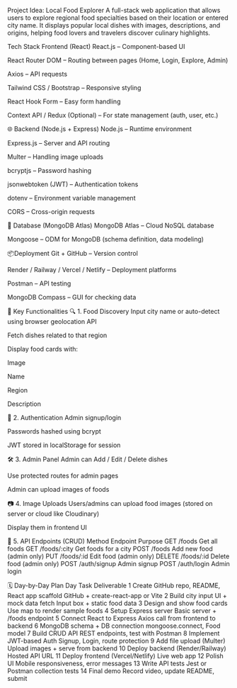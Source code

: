  Project Idea: Local Food Explorer
A full-stack web application that allows users to explore regional food specialties based on their location or entered city name. It displays popular local dishes with images, descriptions, and origins, helping food lovers and travelers discover culinary highlights.

 Tech Stack
 Frontend (React)
React.js – Component-based UI

React Router DOM – Routing between pages (Home, Login, Explore, Admin)

Axios – API requests

Tailwind CSS / Bootstrap – Responsive styling

React Hook Form – Easy form handling

Context API / Redux (Optional) – For state management (auth, user, etc.)

🌐 Backend (Node.js + Express)
Node.js – Runtime environment

Express.js – Server and API routing

Multer – Handling image uploads

bcryptjs – Password hashing

jsonwebtoken (JWT) – Authentication tokens

dotenv – Environment variable management

CORS – Cross-origin requests

💾 Database (MongoDB Atlas)
MongoDB Atlas – Cloud NoSQL database

Mongoose – ODM for MongoDB (schema definition, data modeling)

📦Deployment
Git + GitHub – Version control

Render / Railway / Vercel / Netlify – Deployment platforms

Postman – API testing

MongoDB Compass – GUI for checking data

🌟 Key Functionalities
🔍 1. Food Discovery
Input city name or auto-detect using browser geolocation API

Fetch dishes related to that region

Display food cards with:

Image

Name

Region

Description

🔐 2. Authentication
Admin signup/login

Passwords hashed using bcrypt

JWT stored in localStorage for session

🛠 3. Admin Panel
Admin can Add / Edit / Delete dishes

Use protected routes for admin pages

Admin can upload images of foods

📷 4. Image Uploads
Users/admins can upload food images (stored on server or cloud like Cloudinary)

Display them in frontend UI

📡 5. API Endpoints (CRUD)
Method	Endpoint	Purpose
GET	/foods	Get all foods
GET	/foods/:city	Get foods for a city
POST	/foods	Add new food (admin only)
PUT	/foods/:id	Edit food (admin only)
DELETE	/foods/:id	Delete food (admin only)
POST	/auth/signup	Admin signup
POST	/auth/login	Admin login

🗓 Day-by-Day Plan 
Day	Task	Deliverable
1	Create GitHub repo, README, React app scaffold	GitHub + create-react-app or Vite
2	Build city input UI + mock data fetch	Input box + static food data
3	Design and show food cards	Use map to render sample foods
4	Setup Express server	Basic server + /foods endpoint
5	Connect React to Express	Axios call from frontend to backend
6	MongoDB schema + DB connection	mongoose.connect, Food model
7	Build CRUD API	REST endpoints, test with Postman
8	Implement JWT-based Auth	Signup, Login, route protection
9	Add file upload (Multer)	Upload images + serve from backend
10	Deploy backend (Render/Railway)	Hosted API URL
11	Deploy frontend (Vercel/Netlify)	Live web app
12	Polish UI	Mobile responsiveness, error messages
13	Write API tests	Jest or Postman collection tests
14	Final demo	Record video, update README, submit

  